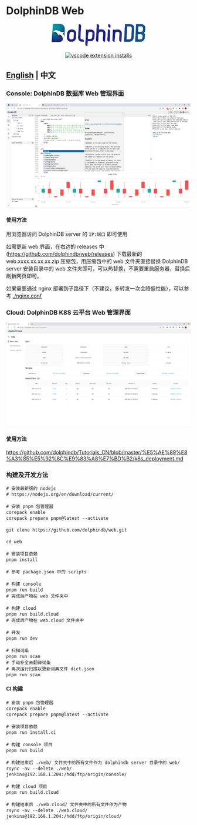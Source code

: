 # DolphinDB Web

<p align='center'>
    <img src='./console/ddb.svg' alt='DolphinDB Web' width='256'>
</p>

<p align='center'>
    <a href='https://github.com/dolphindb/api-javascript' target='_blank'>
        <img alt='vscode extension installs' src='https://img.shields.io/npm/v/dolphindb?color=brightgreen&label=api-javascript&style=flat-square' />
    </a>
</p>

## [English](./README.md) | 中文

### Console: DolphinDB 数据库 Web 管理界面
![](./console/demo.png)

#### 使用方法
用浏览器访问 DolphinDB server 的 `IP:端口` 即可使用

如需更新 web 界面，在右边的 releases 中 (https://github.com/dolphindb/web/releases) 下载最新的 web.xxxx.xx.xx.xx.zip 压缩包，用压缩包中的 web 文件夹直接替换 DolphinDB server 安装目录中的 web 文件夹即可，可以热替换，不需要重启服务器，替换后刷新网页即可。

如果需要通过 nginx 部署到子路径下（不建议，多转发一次会降低性能），可以参考 [./nginx.conf](./nginx.conf)


### Cloud: DolphinDB K8S 云平台 Web 管理界面
![](./cloud/demo.png)

#### 使用方法
https://github.com/dolphindb/Tutorials_CN/blob/master/%E5%AE%89%E8%A3%85%E5%92%8C%E9%83%A8%E7%BD%B2/k8s_deployment.md


### 构建及开发方法
```shell
# 安装最新版的 nodejs
# https://nodejs.org/en/download/current/

# 安装 pnpm 包管理器
corepack enable
corepack prepare pnpm@latest --activate

git clone https://github.com/dolphindb/web.git

cd web

# 安装项目依赖
pnpm install

# 参考 package.json 中的 scripts

# 构建 console
pnpm run build
# 完成后产物在 web 文件夹中

# 构建 cloud
pnpm run build.cloud
# 完成后产物在 web.cloud 文件夹中

# 开发
pnpm run dev

# 扫描词条
pnpm run scan
# 手动补全未翻译词条
# 再次运行扫描以更新词典文件 dict.json
pnpm run scan
```

#### CI 构建
```shell
# 安装 pnpm 包管理器
corepack enable
corepack prepare pnpm@latest --activate

# 安装项目依赖
pnpm run install.ci

# 构建 console 项目
pnpm run build

# 构建结束后 ./web/ 文件夹中的所有文件作为 dolphindb server 目录中的 web/
rsync -av --delete ./web/ jenkins@192.168.1.204:/hdd/ftp/origin/console/

# 构建 cloud 项目
pnpm run build.cloud

# 构建结束后 ./web.cloud/ 文件夹中的所有文件作为产物
rsync -av --delete ./web.cloud/ jenkins@192.168.1.204:/hdd/ftp/origin/cloud/
```
